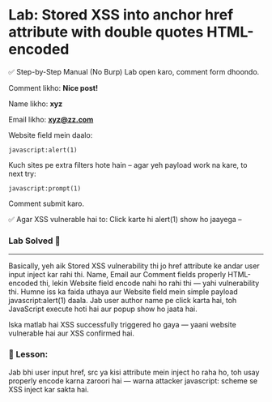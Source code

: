 # Lab: Stored XSS into anchor href attribute with double quotes HTML-encoded

✅ Step-by-Step Manual (No Burp)
Lab open karo, comment form dhoondo.

Comment likho:
**Nice post!**

Name likho:
**xyz**

Email likho: 
**xyz@zz.com**

Website field mein daalo:

```javascript:alert(1)```

Kuch sites pe extra filters hote hain – agar yeh payload work na kare, to next try:

```javascript:prompt(1)```

Comment submit karo.

✅ Agar XSS vulnerable hai to:
Click karte hi alert(1) show ho jaayega – 

### Lab Solved 🎯

---

Basically, yeh aik Stored XSS vulnerability thi jo href attribute ke andar user input inject kar rahi thi. Name, Email aur Comment fields
properly HTML-encoded thi, lekin Website field encode nahi ho rahi thi — yahi vulnerability thi. Humne iss ka faida uthaya aur Website field
mein simple payload javascript:alert(1) daala. Jab user author name pe click karta hai, toh JavaScript execute hoti hai aur popup show ho jaata hai.

Iska matlab hai XSS successfully triggered ho gaya — yaani website vulnerable hai aur XSS confirmed hai.

### 🔐 Lesson: 
Jab bhi user input href, src ya kisi attribute mein inject ho raha ho, toh usay properly encode karna zaroori hai — 
warna attacker javascript: scheme se XSS inject kar sakta hai.



